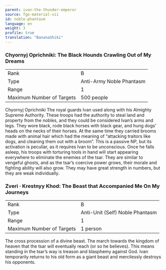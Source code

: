 ```yaml
---
parent: ivan-the-thunder-emperor
source: fgo-material-vii
id: noble-phantasm
language: en
weight: 3
profile: true
translation: "BananaShiki"
---
```


### Chyornyj Oprichniki: The Black Hounds Crawling Out of My Dreams

<table>
  <tr><td>Rank</td><td>B</td></tr>
  <tr><td>Type</td><td>Anti-Army Noble Phantasm</td></tr>
  <tr><td>Range</td><td>1</td></tr>
  <tr><td>Maximum Number of Targets</td><td>500 people</td></tr>
</table>

Chyornyj Oprichniki
The royal guards Ivan used along with his Almighty Supreme Authority.
These troops had the authority to steal land and property from the nobles, and they could be considered Ivan’s arms and legs.
They wore black, rode black horses with black gear, and hung dogs’ heads on the necks of their horses.
At the same time they carried brooms made with animal hair which had the meaning of “attacking traitors like dogs, and cleaning them out with a broom”.
This is a passive NP, but its activation is peculiar, as it requires Ivan to be unconscious.
Once he falls asleep, his troops with torturing tools in hand will start appearing everywhere to eliminate the enemies of the tsar.
They are similar to vengeful ghosts, and as the tsar’s coercive power grows, their morale and fighting ability will also grow.
They may have great strength in numbers, but they are weak individually.

### Zveri · Krestnyy Khod: The Beast that Accompanied Me On My Journeys

<table>
  <tr><td>Rank</td><td>B</td></tr>
  <tr><td>Type</td><td>Anti-Unit (Self) Noble Phantasm</td></tr>
  <tr><td>Range</td><td>1</td></tr>
  <tr><td>Maximum Number of Targets</td><td>1 person</td></tr>
</table>

The cross procession of a divine beast. The march towards the kingdom of heaven that the tsar will eventually reach (or so he believes).
This means standing in the tsar’s way is treason and blasphemy against God.
Ivan temporarily returns to his old form as a giant beast and mercilessly destroys his opponents.
